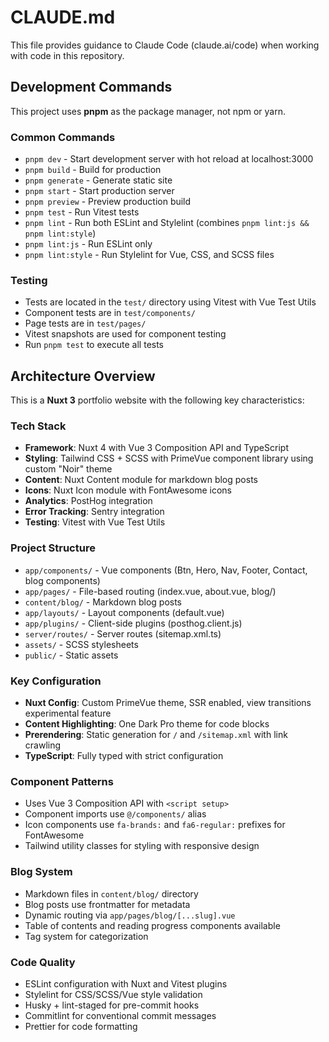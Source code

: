# CLAUDE.md

This file provides guidance to Claude Code (claude.ai/code) when working with code in this repository.

## Development Commands

This project uses **pnpm** as the package manager, not npm or yarn.

### Common Commands

- `pnpm dev` - Start development server with hot reload at localhost:3000
- `pnpm build` - Build for production
- `pnpm generate` - Generate static site
- `pnpm start` - Start production server
- `pnpm preview` - Preview production build
- `pnpm test` - Run Vitest tests
- `pnpm lint` - Run both ESLint and Stylelint (combines `pnpm lint:js && pnpm lint:style`)
- `pnpm lint:js` - Run ESLint only
- `pnpm lint:style` - Run Stylelint for Vue, CSS, and SCSS files

### Testing

- Tests are located in the `test/` directory using Vitest with Vue Test Utils
- Component tests are in `test/components/`
- Page tests are in `test/pages/`
- Vitest snapshots are used for component testing
- Run `pnpm test` to execute all tests

## Architecture Overview

This is a **Nuxt 3** portfolio website with the following key characteristics:

### Tech Stack

- **Framework**: Nuxt 4 with Vue 3 Composition API and TypeScript
- **Styling**: Tailwind CSS + SCSS with PrimeVue component library using custom "Noir" theme
- **Content**: Nuxt Content module for markdown blog posts
- **Icons**: Nuxt Icon module with FontAwesome icons
- **Analytics**: PostHog integration
- **Error Tracking**: Sentry integration
- **Testing**: Vitest with Vue Test Utils

### Project Structure

- `app/components/` - Vue components (Btn, Hero, Nav, Footer, Contact, blog components)
- `app/pages/` - File-based routing (index.vue, about.vue, blog/)
- `content/blog/` - Markdown blog posts
- `app/layouts/` - Layout components (default.vue)
- `app/plugins/` - Client-side plugins (posthog.client.js)
- `server/routes/` - Server routes (sitemap.xml.ts)
- `assets/` - SCSS stylesheets
- `public/` - Static assets

### Key Configuration

- **Nuxt Config**: Custom PrimeVue theme, SSR enabled, view transitions experimental feature
- **Content Highlighting**: One Dark Pro theme for code blocks
- **Prerendering**: Static generation for `/` and `/sitemap.xml` with link crawling
- **TypeScript**: Fully typed with strict configuration

### Component Patterns

- Uses Vue 3 Composition API with `<script setup>`
- Component imports use `@/components/` alias
- Icon components use `fa-brands:` and `fa6-regular:` prefixes for FontAwesome
- Tailwind utility classes for styling with responsive design

### Blog System

- Markdown files in `content/blog/` directory
- Blog posts use frontmatter for metadata
- Dynamic routing via `app/pages/blog/[...slug].vue`
- Table of contents and reading progress components available
- Tag system for categorization

### Code Quality

- ESLint configuration with Nuxt and Vitest plugins
- Stylelint for CSS/SCSS/Vue style validation
- Husky + lint-staged for pre-commit hooks
- Commitlint for conventional commit messages
- Prettier for code formatting
